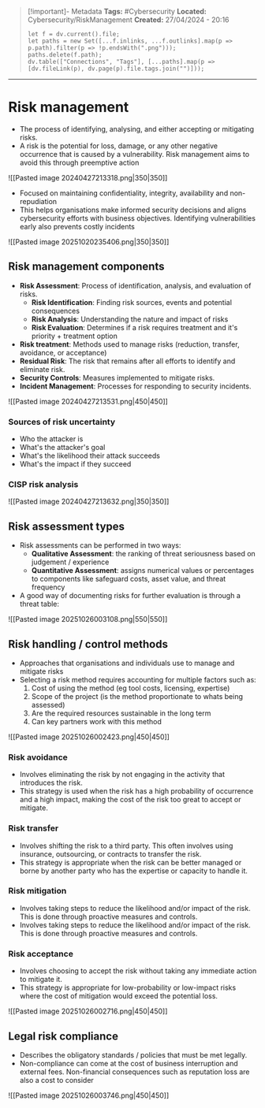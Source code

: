 > [!important]- Metadata
> **Tags:** #Cybersecurity 
> **Located:** Cybersecurity/RiskManagement
> **Created:** 27/04/2024 - 20:16
> ```dataviewjs
> let f = dv.current().file;
> let paths = new Set([...f.inlinks, ...f.outlinks].map(p => p.path).filter(p => !p.endsWith(".png")));
> paths.delete(f.path);
> dv.table(["Connections", "Tags"], [...paths].map(p => [dv.fileLink(p), dv.page(p).file.tags.join("")]));
> ```

___
# Risk management
- The process of identifying, analysing, and either accepting or mitigating risks.
- A risk is the potential for loss, damage, or any other negative occurrence that is caused by a vulnerability. Risk management aims to avoid this through preemptive action

![[Pasted image 20240427213318.png|350|350]]

- Focused on maintaining confidentiality, integrity, availability and non-repudiation
- This helps organisations make informed security decisions and aligns cybersecurity efforts with business objectives. Identifying vulnerabilities early also prevents costly incidents 

![[Pasted image 20251020235406.png|350|350]]
## Risk management components
- **Risk Assessment**: Process of identification, analysis, and evaluation of risks.
	- **Risk Identification**: Finding risk sources, events and potential consequences
	- **Risk Analysis**: Understanding the nature and impact of risks
	- **Risk Evaluation**: Determines if a risk requires treatment and it's priority + treatment option
- **Risk treatment**: Methods used to manage risks (reduction, transfer, avoidance, or acceptance)
- **Residual Risk**: The risk that remains after all efforts to identify and eliminate risk.
- **Security Controls**: Measures implemented to mitigate risks.
- **Incident Management**: Processes for responding to security incidents.

![[Pasted image 20240427213531.png|450|450]]
### Sources of risk uncertainty
- Who the attacker is 
- What's the attacker's goal 
- What's the likelihood their attack succeeds
- What's the impact if they succeed
### CISP risk analysis

![[Pasted image 20240427213632.png|350|350]]


## Risk assessment types
- Risk assessments can be performed in two ways:
	- **Qualitative Assessment**: the ranking of threat seriousness based on judgement / experience
	- **Quantitative Assessment**: assigns numerical values or percentages to components like safeguard costs, asset value, and threat frequency
- A good way of documenting risks for further evaluation is through a threat table:

![[Pasted image 20251026003108.png|550|550]]

## Risk handling / control methods
- Approaches that organisations and individuals use to manage and mitigate risks
- Selecting a risk method requires accounting for multiple factors such as:
	1. Cost of using the method (eg tool costs, licensing, expertise)
	2. Scope of the project (is the method proportionate to whats being assessed)
	3. Are the required resources sustainable in the long term
	4. Can key partners work with this method

![[Pasted image 20251026002423.png|450|450]]
### Risk avoidance
- Involves eliminating the risk by not engaging in the activity that introduces the risk.
- This strategy is used when the risk has a high probability of occurrence and a high impact, making the cost of the risk too great to accept or mitigate.
### Risk transfer
- Involves shifting the risk to a third party. This often involves using insurance, outsourcing, or contracts to transfer the risk.
- This strategy is appropriate when the risk can be better managed or borne by another party who has the expertise or capacity to handle it.
### Risk mitigation
- Involves taking steps to reduce the likelihood and/or impact of the risk. This is done through proactive measures and controls.
- Involves taking steps to reduce the likelihood and/or impact of the risk. This is done through proactive measures and controls.
### Risk acceptance
- Involves choosing to accept the risk without taking any immediate action to mitigate it.
- This strategy is appropriate for low-probability or low-impact risks where the cost of mitigation would exceed the potential loss.

![[Pasted image 20251026002716.png|450|450]]

## Legal risk compliance
- Describes the obligatory standards / policies that must be met legally. 
- Non-compliance can come at the cost of business interruption and external fees. Non-financial consequences such as reputation loss are also a cost to consider

![[Pasted image 20251026003746.png|450|450]]